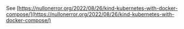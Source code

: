 See [https://nullonerror.org/2022/08/26/kind-kubernetes-with-docker-compose/](https://nullonerror.org/2022/08/26/kind-kubernetes-with-docker-compose/)
